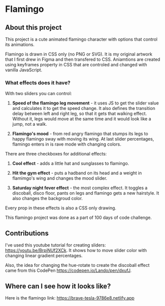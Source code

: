# Flamingo

## About this project
This project is a cute animated flamingo character with options that control its animations. 

Flamingo is drawn in CSS only (no PNG or SVG). It is my original artwork that I first drew in Figma and then transfered to CSS. Aniamtions are created using keyframes property in CSS that are controled and changed with vanilla JavaScript.

### What effects does it have?
With two sliders you can control:

1. **Speed of the flamingo leg movement** - it uses JS to get the slider value and calculates it to get the speed change. It also defines the transition delay between left and right leg, so that it gets that walking effect. Without it, legs would move at the same time and it would look like a jump, not a walk. 

2. **Flamingo's mood** -  from red angry flamingo that stumps its legs to happy flamingo sway with moving its wing. At last slider percentages, flamingo enters in is rave mode with changing colors. 

There are three checkboxes for additional effects:

1. **Cool effect** - adds a little hat and sunglasses to flamingo.

2. **Hit the gym effect** - puts a hadband on its head and a weight in flamimgo's wing and changes the mood slider. 

3. **Saturday night fever effect** - the most complex effect. It toggles a discoball, disco floor, pants on legs and flamingo gets a new hairstyle. It also changes the backgroud color.  

Every prop in these effects is also a CSS only drawing. 

This flamingo project was done as a part of 100 days of code challenge. 


## Contributions 

I've used this youtube tutorial for creating sliders: https://youtu.be/BrpiNUf2XCk. It shows how to move slider color with changing linear gradient percentages. 

Also, the idea for changing the hue-rotate to create the discoball effect came from this CodePen https://codepen.io/Lando/pen/dxufJ. 


## Where can I see how it looks like?

Here is the flamingo link: https://brave-tesla-9786e8.netlify.app  
